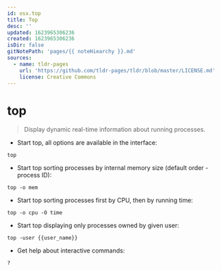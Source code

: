 ```yaml
---
id: osx.top
title: Top
desc: ''
updated: 1623965306236
created: 1623965306236
isDir: false
gitNotePath: 'pages/{{ noteHiearchy }}.md'
sources:
  - name: tldr-pages
    url: 'https://github.com/tldr-pages/tldr/blob/master/LICENSE.md'
    license: Creative Commons
---
```

# top

> Display dynamic real-time information about running processes.

- Start top, all options are available in the interface:

`top`

- Start top sorting processes by internal memory size (default order - process ID):

`top -o mem`

- Start top sorting processes first by CPU, then by running time:

`top -o cpu -O time`

- Start top displaying only processes owned by given user:

`top -user {{user_name}}`

- Get help about interactive commands:

`?`

